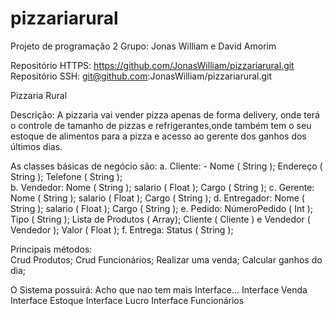 # pizzariarural
Projeto de programação 2
Grupo: Jonas William e David Amorim

Repositório HTTPS: https://github.com/JonasWilliam/pizzariarural.git
Repositório SSH: git@github.com:JonasWilliam/pizzariarural.git

Pizzaria Rural

Descrição:
	A pizzaria vai vender pizza apenas de forma delivery, onde terá o controle de tamanho de pizzas e refrigerantes,onde também tem o seu estoque de alimentos para a pizza e acesso ao gerente dos ganhos dos últimos dias.


As classes básicas de negócio são: 
	a. Cliente: - Nome ( String ); Endereço ( String ); Telefone ( String );  
	b. Vendedor: Nome ( String ); salario ( Float ); Cargo ( String );
	c. Gerente: Nome ( String ); salario ( Float ); Cargo ( String );
	d. Entregador: Nome ( String ); salario ( Float ); Cargo ( String );
	e. Pedido: NúmeroPedido ( Int ); Tipo ( String ); Lista de Produtos ( Array); Cliente ( Cliente ) e Vendedor ( Vendedor ); Valor ( Float );
	f. Entrega: Status ( String );


Principais métodos:    
	Crud Produtos;
	Crud Funcionários;
	Realizar uma venda;
	Calcular ganhos do dia;

O Sistema possuirá: Acho que nao tem mais Interface...
	Interface Venda
	Interface Estoque
	Interface Lucro
	Interface Funcionários
